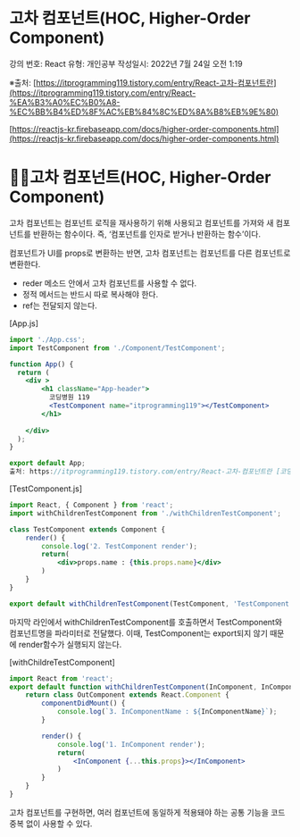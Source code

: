 # 고차 컴포넌트(HOC, Higher-Order Component)

강의 번호: React
유형: 개인공부
작성일시: 2022년 7월 24일 오전 1:19

※출처: [https://itprogramming119.tistory.com/entry/React-고차-컴포넌트란](https://itprogramming119.tistory.com/entry/React-%EA%B3%A0%EC%B0%A8-%EC%BB%B4%ED%8F%AC%EB%84%8C%ED%8A%B8%EB%9E%80)

[https://reactjs-kr.firebaseapp.com/docs/higher-order-components.html](https://reactjs-kr.firebaseapp.com/docs/higher-order-components.html)

# ✍🏻고차 컴포넌트(HOC, Higher-Order Component)

고차 컴포넌트는 컴포넌트 로직을 재사용하기 위해 사용되고 컴포넌트를 가져와 새 컴포넌트를 반환하는 함수이다. 즉, ‘컴포넌트를 인자로 받거나 반환하는 함수’이다.

컴포넌트가 UI를 props로 변환하는 반면, 고차 컴포넌트는 컴포넌트를 다른 컴포넌트로 변환한다.

- reder 메소드 안에서 고차 컴포넌트를 사용할 수 없다.
- 정적 메서드는 반드시 따로 복사해야 한다.
- ref는 전달되지 않는다.

[App.js]

```jsx
import './App.css';
import TestComponent from './Component/TestComponent';

function App() {
  return (
    <div >
        <h1 className="App-header">
          코딩병원 119
          <TestComponent name="itprogramming119"></TestComponent>
        </h1>
        
    </div>
  );
}

export default App;
출처: https://itprogramming119.tistory.com/entry/React-고차-컴포넌트란 [코딩병원:티스토리]
```

[TestComponent.js]

```jsx
import React, { Component } from 'react';
import withChildrenTestComponent from './withChildrenTestComponent';

class TestComponent extends Component {
    render() {
        console.log('2. TestComponent render');
        return(
            <div>props.name : {this.props.name}</div>
        )
    }
}

export default withChildrenTestComponent(TestComponent, 'TestComponent');
```

마지막 라인에서 withChildrenTestComponent를 호출하면서 TestComponent와 컴포넌트명을 파라미터로 전달했다. 이때, TestComponent는 export되지 않기 때문에 render함수가 실행되지 않는다.

[withChildreTestComponent]

```jsx
import React from 'react';
export default function withChildrenTestComponent(InComponent, InComponentName) {
    return class OutComponent extends React.Component {
        componentDidMount() {
            console.log(`3. InComponentName : ${InComponentName}`);
        }

        render() {
            console.log('1. InComponent render');
            return(
                <InComponent {...this.props}></InComponent>
            )
        }
    }
}
```

고차 컴포넌트를 구현하면, 여러 컴포넌트에 동일하게 적용돼야 하는 공통 기능을 코드 중복 없이 사용할 수 있다.